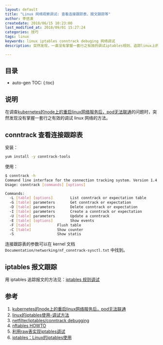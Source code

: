 ```yaml
---
layout: default
title: "Linux 网络观察调试: 查看连接跟踪表、报文跟踪等"
author: 李佶澳
createdate: 2018/06/15 10:23:00
last_modified_at: 2018/09/01 15:27:24
categories: 技巧
tags: linux
keywords: linux iptables conntrack debuging 网络调试
description: 突然发现，一直没有掌握一套行之有效的调试iptables规则、追踪linux上的连接、报文的方法

---
```


## 目录
* auto-gen TOC:
{:toc}

## 说明

在调查[kubernetes的node上的重启linux网络服务后，pod无法联通][1]的问题时，突然发现没有掌握一套行之有效的调试 linux 网络的方法。

## conntrack 查看连接跟踪表

安装：

```sh
yum install -y conntrack-tools
```

使用：

```sh
$ conntrack -h
Command line interface for the connection tracking system. Version 1.4.4
Usage: conntrack [commands] [options]

Commands:
  -L [table] [options]        List conntrack or expectation table
  -G [table] parameters       Get conntrack or expectation
  -D [table] parameters       Delete conntrack or expectation
  -I [table] parameters       Create a conntrack or expectation
  -U [table] parameters       Update a conntrack
  -E [table] [options]        Show events
  -F [table]            Flush table
  -C [table]            Show counter
  -S                    Show statis
```

连接跟踪表的参数可以在 kernel 文档 `Documentation/networking/nf_conntrack-sysctl.txt` 中找到。

## iptables 报文跟踪

用 iptables 追踪报文的方法见：[iptables 规则调试](/%E6%8A%80%E5%B7%A7/2014/04/16/linux-net-iptables.html#iptables-%E8%A7%84%E5%88%99%E8%B0%83%E8%AF%95)

## 参考

1. [kubernetes的node上的重启linux网络服务后，pod无法联通][1]
2. [linux的iptables使用-调试方法][2]
3. [netfilter/iptables/conntrack debugging][3]
4. [nftables HOWTO][4]
5. [利用raw表实现iptables调试][5]
6. [iptables：Linux的iptables使用][6]

[1]: http://www.lijiaocn.com/%E9%97%AE%E9%A2%98/2018/06/12/Kubernetes-network-restart-not-avalible.html "kubernetes的node上的重启linux网络服务后，pod无法联通" 
[2]: http://www.lijiaocn.com/%E6%8A%80%E5%B7%A7/2014/04/16/linux-net-iptables.html#%E8%B0%83%E8%AF%95%E6%96%B9%E6%B3%95 "linux的iptables使用-调试方法"
[3]: https://strlen.de/talks/nfdebug.pdf "netfilter/iptables/conntrack debugging"
[4]: https://wiki.nftables.org/wiki-nftables/index.php/Main_Page "nftables HOWTO"
[5]: http://www.360doc.com/content/14/1009/11/2633_415482198.shtml "利用raw表实现iptables调试"
[6]: https://www.lijiaocn.com/%E6%8A%80%E5%B7%A7/2014/04/16/linux-net-iptables.html#%E7%94%A8log%E6%A8%A1%E5%9D%97%E5%9C%A8%E4%BB%BB%E6%84%8F%E4%BD%8D%E7%BD%AE%E6%89%93%E5%8D%B0%E6%8A%A5%E6%96%87 "iptables：Linux的iptables使用"
